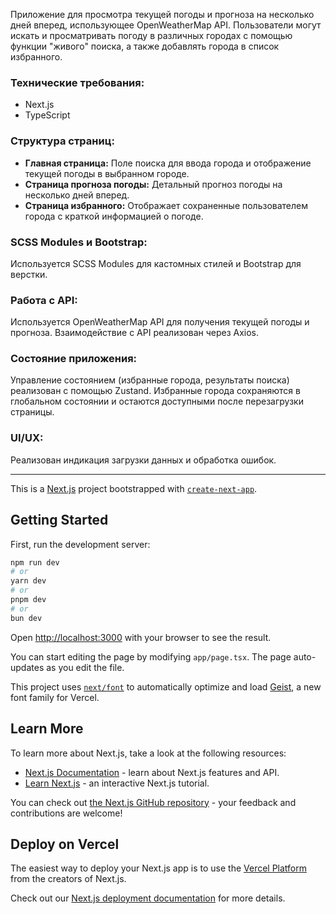 Приложение для просмотра текущей погоды и прогноза на несколько дней вперед, использующее OpenWeatherMap API. Пользователи могут искать и просматривать погоду в различных городах с помощью функции "живого" поиска, а также добавлять города в список избранного.

### Технические требования:
- Next.js
- TypeScript

### Структура страниц:
- **Главная страница:** Поле поиска для ввода города и отображение текущей погоды в выбранном городе.
- **Страница прогноза погоды:** Детальный прогноз погоды на несколько дней вперед.
- **Страница избранного:** Отображает сохраненные пользователем города с краткой информацией о погоде.

### SCSS Modules и Bootstrap:
Используется SCSS Modules для кастомных стилей и Bootstrap для верстки.
### Работа с API:
Используется OpenWeatherMap API для получения текущей погоды и прогноза.
Взаимодействие с API реализован через Axios.
### Состояние приложения:
Управление состоянием (избранные города, результаты поиска) реализован с помощью Zustand.
Избранные города сохраняются в глобальном состоянии и остаются доступными после перезагрузки страницы.
### UI/UX:
Реализован индикация загрузки данных и обработка ошибок.

---

This is a [Next.js](https://nextjs.org) project bootstrapped with [`create-next-app`](https://nextjs.org/docs/app/api-reference/cli/create-next-app).

## Getting Started

First, run the development server:

```bash
npm run dev
# or
yarn dev
# or
pnpm dev
# or
bun dev
```

Open [http://localhost:3000](http://localhost:3000) with your browser to see the result.

You can start editing the page by modifying `app/page.tsx`. The page auto-updates as you edit the file.

This project uses [`next/font`](https://nextjs.org/docs/app/building-your-application/optimizing/fonts) to automatically optimize and load [Geist](https://vercel.com/font), a new font family for Vercel.

## Learn More

To learn more about Next.js, take a look at the following resources:

- [Next.js Documentation](https://nextjs.org/docs) - learn about Next.js features and API.
- [Learn Next.js](https://nextjs.org/learn) - an interactive Next.js tutorial.

You can check out [the Next.js GitHub repository](https://github.com/vercel/next.js) - your feedback and contributions are welcome!

## Deploy on Vercel

The easiest way to deploy your Next.js app is to use the [Vercel Platform](https://vercel.com/new?utm_medium=default-template&filter=next.js&utm_source=create-next-app&utm_campaign=create-next-app-readme) from the creators of Next.js.

Check out our [Next.js deployment documentation](https://nextjs.org/docs/app/building-your-application/deploying) for more details.
